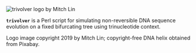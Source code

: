 <img src="https://github.com/chasewnelson/trivolver/blob/master/trivolver_logo.png?raw=true" text="trivolver logo by Mitch Lin" alt="trivolver logo by Mitch Lin" align="middle">

**`trivolver`** is a Perl script for simulating non-reversible DNA sequence evolution on a fixed bifurcating tree using trinucleotide context.

Logo image copyright 2019 by Mitch Lin; copyright-free DNA helix obtained from Pixabay.